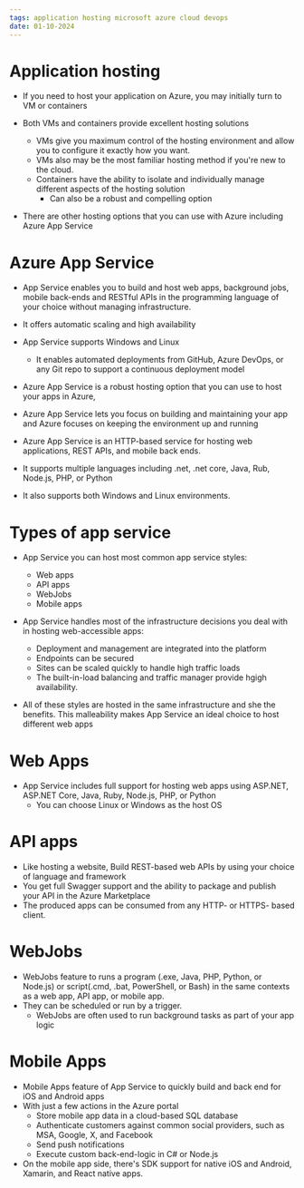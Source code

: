 ```yaml
---
tags: application hosting microsoft azure cloud devops
date: 01-10-2024
---
```


# Application hosting

- If you need to host your application on Azure, you may initially turn to VM or containers
- Both VMs and containers provide excellent hosting solutions
	- VMs give you maximum control of the hosting environment and allow you to configure it exactly how you want.
	- VMs also may be the most familiar hosting method if you're new to the cloud.
	- Containers have the ability to isolate and individually manage different aspects of the hosting solution
		- Can also be a robust and compelling option

- There are other hosting options that you can use with Azure including Azure App Service

# Azure App Service

- App Service enables you to build and host web apps, background jobs, mobile back-ends and RESTful APIs in the programming language of your choice without managing infrastructure.
- It offers automatic scaling and high availability
- App Service supports Windows and Linux
	- It enables automated deployments from GitHub, Azure DevOps, or any Git repo to support a continuous deployment model

- Azure App Service is a robust hosting option that you can use to host your apps in Azure,
- Azure App Service lets you focus on building and maintaining your app and Azure focuses on keeping the environment up and running

- Azure App Service is an HTTP-based service for hosting web applications, REST APIs, and mobile back ends.
- It supports multiple languages including .net, .net core, Java, Rub, Node.js, PHP, or Python
- It also supports both Windows and Linux environments.

# Types of app service

- App Service you can host most common app service styles:
	- Web apps
	- API apps
	- WebJobs
	- Mobile apps
- App Service handles most of the infrastructure decisions you deal with in hosting web-accessible apps:
	- Deployment and management are integrated into the platform
	- Endpoints can be secured
	- Sites can be scaled quickly to handle high traffic loads
	- The built-in-load balancing and traffic manager provide hgigh availability.

- All of these styles are hosted in the same infrastructure and she the benefits.  This malleability makes App Service an ideal choice to host different web apps

# Web Apps
- App Service includes full support for hosting web apps  using ASP.NET, ASP.NET Core, Java, Ruby, Node.js, PHP, or Python
	- You can choose Linux or Windows as the host OS

# API apps
- Like hosting a website, Build REST-based web APIs by using your choice of language and framework
- You get full Swagger support and the ability to package and publish your API in the Azure Marketplace
- The produced apps can be consumed from any HTTP- or HTTPS- based client.

# WebJobs

- WebJobs feature to runs a program (.exe, Java, PHP, Python, or Node.js) or script(.cmd, .bat, PowerShell, or Bash) in the same contexts as a web app, API app, or mobile app.
- They can be scheduled or run by a trigger.
	- WebJobs are often used to run background tasks as part of your app logic

# Mobile Apps

- Mobile Apps feature of App Service to quickly build and back end for iOS and Android apps
- With just a few actions in the Azure portal
	- Store mobile app data in a cloud-based SQL database
	- Authenticate customers against common social providers, such as MSA, Google, X, and Facebook
	- Send push notifications
	- Execute custom back-end-logic in C# or Node.js
- On the mobile app side, there's SDK support for native iOS and Android, Xamarin, and React native apps.